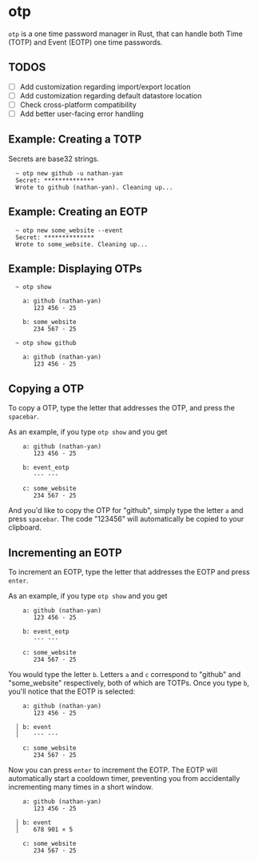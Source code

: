 # otp
`otp` is a one time password manager in Rust, that can handle both Time (TOTP) and Event (EOTP) one time passwords.

## TODOS
- [ ] Add customization regarding import/export location
- [ ] Add customization regarding default datastore location
- [ ] Check cross-platform compatibility
- [ ] Add better user-facing error handling

## Example: Creating a TOTP
Secrets are base32 strings. 

```
  ~ otp new github -u nathan-yan
  Secret: **************
  Wrote to github (nathan-yan). Cleaning up...
```

## Example: Creating an EOTP
```
  ~ otp new some_website --event
  Secret: **************
  Wrote to some_website. Cleaning up...
```

## Example: Displaying OTPs
```
  ~ otp show

    a: github (nathan-yan)
       123 456 · 25

    b: some_website
       234 567 · 25
```

```
  ~ otp show github

    a: github (nathan-yan)
       123 456 · 25
```

## Copying a OTP
To copy a OTP, type the letter that addresses the OTP, and press the `spacebar`. 

As an example, if you type `otp show` and you get
```
    a: github (nathan-yan)
       123 456 · 25

    b: event_eotp
       --- ---

    c: some_website
       234 567 · 25
```

And you'd like to copy the OTP for "github", simply type the letter `a` and press `spacebar`. The code "123456" will automatically be copied to your clipboard.

## Incrementing an EOTP
To increment an EOTP, type the letter that addresses the EOTP and press `enter`.

As an example, if you type `otp show` and you get 
```
    a: github (nathan-yan)
       123 456 · 25

    b: event_eotp
       --- ---

    c: some_website
       234 567 · 25
```

You would type the letter `b`. Letters `a` and `c` correspond to "github" and "some_website" respectively, both of which are TOTPs. Once you type `b`, you'll notice that the EOTP is selected:

```
    a: github (nathan-yan)
       123 456 · 25

  │ b: event
  │    --- ---

    c: some_website
       234 567 · 25
```

Now you can press `enter` to increment the EOTP. The EOTP will automatically start a cooldown timer, preventing you from accidentally incrementing many times in a short window.

```
    a: github (nathan-yan)
       123 456 · 25

  │ b: event
  │    678 901 × 5

    c: some_website
       234 567 · 25
```

